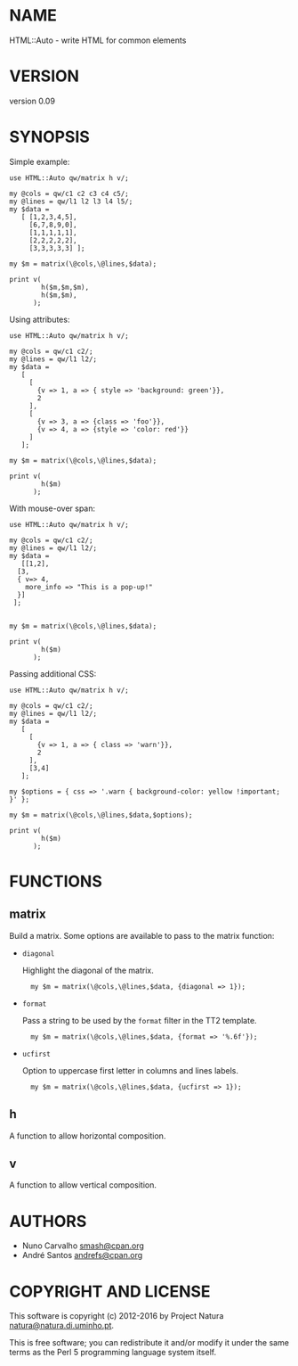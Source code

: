 # NAME

HTML::Auto - write HTML for common elements

# VERSION

version 0.09

# SYNOPSIS

Simple example:

    use HTML::Auto qw/matrix h v/;

    my @cols = qw/c1 c2 c3 c4 c5/;
    my @lines = qw/l1 l2 l3 l4 l5/;
    my $data =
       [ [1,2,3,4,5],
         [6,7,8,9,0],
         [1,1,1,1,1],
         [2,2,2,2,2],
         [3,3,3,3,3] ];

    my $m = matrix(\@cols,\@lines,$data);

    print v(
            h($m,$m,$m),
            h($m,$m),
          );

Using attributes:

    use HTML::Auto qw/matrix h v/;

    my @cols = qw/c1 c2/;
    my @lines = qw/l1 l2/;
    my $data =
       [
         [
           {v => 1, a => { style => 'background: green'}},
           2
         ],
         [
           {v => 3, a => {class => 'foo'}},
           {v => 4, a => {style => 'color: red'}}
         ]
       ];

    my $m = matrix(\@cols,\@lines,$data);

    print v(
            h($m)
          );

With mouse-over span:

    use HTML::Auto qw/matrix h v/;

    my @cols = qw/c1 c2/;
    my @lines = qw/l1 l2/;
    my $data =
       [[1,2],
      [3,
      { v=> 4,
        more_info => "This is a pop-up!"
      }]
     ];


    my $m = matrix(\@cols,\@lines,$data);

    print v(
            h($m)
          );

Passing additional CSS:

    use HTML::Auto qw/matrix h v/;

    my @cols = qw/c1 c2/;
    my @lines = qw/l1 l2/;
    my $data =
       [
         [
           {v => 1, a => { class => 'warn'}},
           2
         ],
         [3,4]
       ];

    my $options = { css => '.warn { background-color: yellow !important; }' };

    my $m = matrix(\@cols,\@lines,$data,$options);

    print v(
            h($m)
          );

# FUNCTIONS

## matrix

Build a matrix. Some options are available to pass to the matrix function:

- `diagonal`

    Highlight the diagonal of the matrix.

        my $m = matrix(\@cols,\@lines,$data, {diagonal => 1});

- `format`

    Pass a string to be used by the `format` filter in the TT2 template.

        my $m = matrix(\@cols,\@lines,$data, {format => '%.6f'});

- `ucfirst`

    Option to uppercase first letter in columns and lines labels.

        my $m = matrix(\@cols,\@lines,$data, {ucfirst => 1});

## h

A function to allow horizontal composition.

## v

A function to allow vertical composition.

# AUTHORS

- Nuno Carvalho <smash@cpan.org>
- André Santos <andrefs@cpan.org>

# COPYRIGHT AND LICENSE

This software is copyright (c) 2012-2016 by Project Natura <natura@natura.di.uminho.pt>.

This is free software; you can redistribute it and/or modify it under
the same terms as the Perl 5 programming language system itself.
